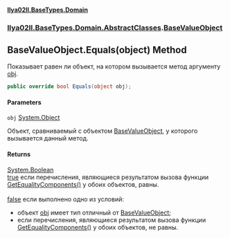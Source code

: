#### [Ilya02Il.BaseTypes.Domain](index.md 'index')
### [Ilya02Il.BaseTypes.Domain.AbstractClasses](Ilya02Il.BaseTypes.Domain.AbstractClasses.md 'Ilya02Il.BaseTypes.Domain.AbstractClasses').[BaseValueObject](Ilya02Il.BaseTypes.Domain.AbstractClasses.BaseValueObject.md 'Ilya02Il.BaseTypes.Domain.AbstractClasses.BaseValueObject')

## BaseValueObject.Equals(object) Method

Показывает равен ли объект, на котором вызывается метод аргументу [obj](Ilya02Il.BaseTypes.Domain.AbstractClasses.BaseValueObject.Equals(object).md#Ilya02Il.BaseTypes.Domain.AbstractClasses.BaseValueObject.Equals(object).obj 'Ilya02Il.BaseTypes.Domain.AbstractClasses.BaseValueObject.Equals(object).obj').

```csharp
public override bool Equals(object obj);
```
#### Parameters

<a name='Ilya02Il.BaseTypes.Domain.AbstractClasses.BaseValueObject.Equals(object).obj'></a>

`obj` [System.Object](https://docs.microsoft.com/en-us/dotnet/api/System.Object 'System.Object')

Объект, сравниваемый с объектом [BaseValueObject](Ilya02Il.BaseTypes.Domain.AbstractClasses.BaseValueObject.md 'Ilya02Il.BaseTypes.Domain.AbstractClasses.BaseValueObject'), у которого вызывается данный метод.

#### Returns
[System.Boolean](https://docs.microsoft.com/en-us/dotnet/api/System.Boolean 'System.Boolean')  
[true](https://docs.microsoft.com/en-us/dotnet/csharp/language-reference/builtin-types/bool 'https://docs.microsoft.com/en-us/dotnet/csharp/language-reference/builtin-types/bool') если перечисления, являющиеся результатом вызова функции [GetEqualityComponents()](Ilya02Il.BaseTypes.Domain.AbstractClasses.BaseValueObject.GetEqualityComponents().md 'Ilya02Il.BaseTypes.Domain.AbstractClasses.BaseValueObject.GetEqualityComponents()') у обоих объектов, равны.  
                <br/>[false](https://docs.microsoft.com/en-us/dotnet/csharp/language-reference/builtin-types/bool 'https://docs.microsoft.com/en-us/dotnet/csharp/language-reference/builtin-types/bool') если выполнено одно из условий:<br/>  
- объект [obj](Ilya02Il.BaseTypes.Domain.AbstractClasses.BaseValueObject.Equals(object).md#Ilya02Il.BaseTypes.Domain.AbstractClasses.BaseValueObject.Equals(object).obj 'Ilya02Il.BaseTypes.Domain.AbstractClasses.BaseValueObject.Equals(object).obj') имеет тип отличный от [BaseValueObject](Ilya02Il.BaseTypes.Domain.AbstractClasses.BaseValueObject.md 'Ilya02Il.BaseTypes.Domain.AbstractClasses.BaseValueObject');  
- если перечисления, являющиеся результатом вызова функции [GetEqualityComponents()](Ilya02Il.BaseTypes.Domain.AbstractClasses.BaseValueObject.GetEqualityComponents().md 'Ilya02Il.BaseTypes.Domain.AbstractClasses.BaseValueObject.GetEqualityComponents()') у обоих объектов, не равны.